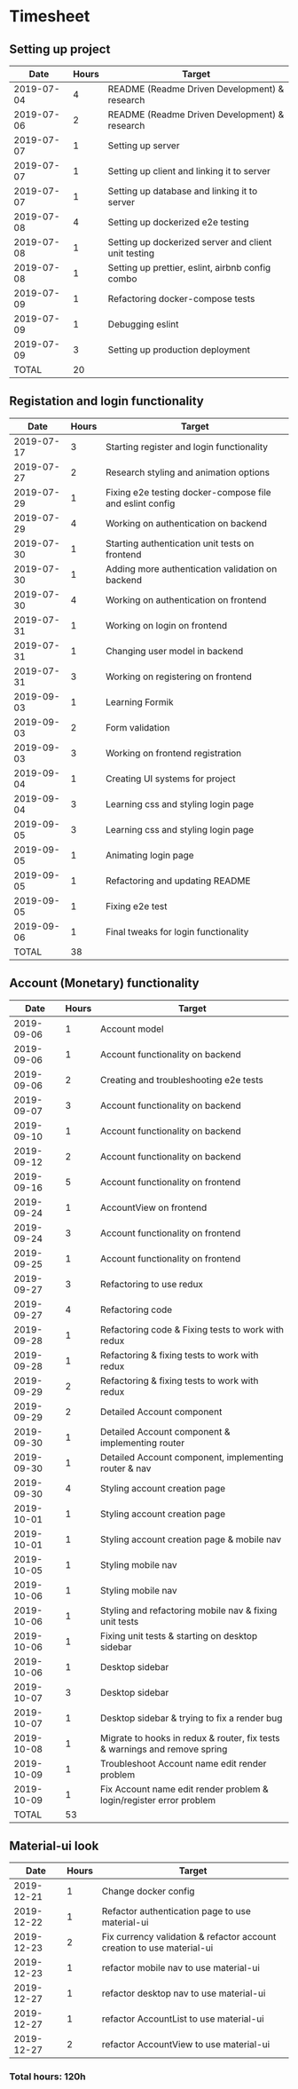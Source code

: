 # Timesheet

## Setting up project

| Date       | Hours | Target                                               |
| ---------- | ----- | ---------------------------------------------------- |
| 2019-07-04 | 4     | README (Readme Driven Development) & research        |
| 2019-07-06 | 2     | README (Readme Driven Development) & research        |
| 2019-07-07 | 1     | Setting up server                                    |
| 2019-07-07 | 1     | Setting up client and linking it to server           |
| 2019-07-07 | 1     | Setting up database and linking it to server         |
| 2019-07-08 | 4     | Setting up dockerized e2e testing                    |
| 2019-07-08 | 1     | Setting up dockerized server and client unit testing |
| 2019-07-08 | 1     | Setting up prettier, eslint, airbnb config combo     |
| 2019-07-09 | 1     | Refactoring docker-compose tests                     |
| 2019-07-09 | 1     | Debugging eslint                                     |
| 2019-07-09 | 3     | Setting up production deployment                     |
| TOTAL      | 20    |                                                      |

## Registation and login functionality

| Date       | Hours | Target                                                   |
| ---------- | ----- | -------------------------------------------------------- |
| 2019-07-17 | 3     | Starting register and login functionality                |
| 2019-07-27 | 2     | Research styling and animation options                   |
| 2019-07-29 | 1     | Fixing e2e testing docker-compose file and eslint config |
| 2019-07-29 | 4     | Working on authentication on backend                     |
| 2019-07-30 | 1     | Starting authentication unit tests on frontend           |
| 2019-07-30 | 1     | Adding more authentication validation on backend         |
| 2019-07-30 | 4     | Working on authentication on frontend                    |
| 2019-07-31 | 1     | Working on login on frontend                             |
| 2019-07-31 | 1     | Changing user model in backend                           |
| 2019-07-31 | 3     | Working on registering on frontend                       |
| 2019-09-03 | 1     | Learning Formik                                          |
| 2019-09-03 | 2     | Form validation                                          |
| 2019-09-03 | 3     | Working on frontend registration                         |
| 2019-09-04 | 1     | Creating UI systems for project                          |
| 2019-09-04 | 3     | Learning css and styling login page                      |
| 2019-09-05 | 3     | Learning css and styling login page                      |
| 2019-09-05 | 1     | Animating login page                                     |
| 2019-09-05 | 1     | Refactoring and updating README                          |
| 2019-09-05 | 1     | Fixing e2e test                                          |
| 2019-09-06 | 1     | Final tweaks for login functionality                     |
| TOTAL      | 38    |                                                          |

## Account (Monetary) functionality

| **Date**   | Hours | Target                                                                     |
| ---------- | ----- | -------------------------------------------------------------------------- |
| 2019-09-06 | 1     | Account model                                                              |
| 2019-09-06 | 1     | Account functionality on backend                                           |
| 2019-09-06 | 2     | Creating and troubleshooting e2e tests                                     |
| 2019-09-07 | 3     | Account functionality on backend                                           |
| 2019-09-10 | 1     | Account functionality on backend                                           |
| 2019-09-12 | 2     | Account functionality on backend                                           |
| 2019-09-16 | 5     | Account functionality on frontend                                          |
| 2019-09-24 | 1     | AccountView on frontend                                                    |
| 2019-09-24 | 3     | Account functionality on frontend                                          |
| 2019-09-25 | 1     | Account functionality on frontend                                          |
| 2019-09-27 | 3     | Refactoring to use redux                                                   |
| 2019-09-27 | 4     | Refactoring code                                                           |
| 2019-09-28 | 1     | Refactoring code & Fixing tests to work with redux                         |
| 2019-09-28 | 1     | Refactoring & fixing tests to work with redux                              |
| 2019-09-29 | 2     | Refactoring & fixing tests to work with redux                              |
| 2019-09-29 | 2     | Detailed Account component                                                 |
| 2019-09-30 | 1     | Detailed Account component & implementing router                           |
| 2019-09-30 | 1     | Detailed Account component, implementing router & nav                      |
| 2019-09-30 | 4     | Styling account creation page                                              |
| 2019-10-01 | 1     | Styling account creation page                                              |
| 2019-10-01 | 1     | Styling account creation page & mobile nav                                 |
| 2019-10-05 | 1     | Styling mobile nav                                                         |
| 2019-10-06 | 1     | Styling mobile nav                                                         |
| 2019-10-06 | 1     | Styling and refactoring mobile nav & fixing unit tests                     |
| 2019-10-06 | 1     | Fixing unit tests & starting on desktop sidebar                            |
| 2019-10-06 | 1     | Desktop sidebar                                                            |
| 2019-10-07 | 3     | Desktop sidebar                                                            |
| 2019-10-07 | 1     | Desktop sidebar & trying to fix a render bug                               |
| 2019-10-08 | 1     | Migrate to hooks in redux & router, fix tests & warnings and remove spring |
| 2019-10-09 | 1     | Troubleshoot Account name edit render problem                              |
| 2019-10-09 | 1     | Fix Account name edit render problem & login/register error problem        |
| TOTAL      | 53    |                                                                            |

## Material-ui look

| **Date**   | Hours | Target                                                                 |
| ---------- | ----- | ---------------------------------------------------------------------- |
| 2019-12-21 | 1     | Change docker config                                                   |
| 2019-12-22 | 1     | Refactor authentication page to use material-ui                        |
| 2019-12-23 | 2     | Fix currency validation & refactor account creation to use material-ui |
| 2019-12-23 | 1     | refactor mobile nav to use material-ui                                 |
| 2019-12-27 | 1     | refactor desktop nav to use material-ui                                |
| 2019-12-27 | 1     | refactor AccountList to use material-ui                                |
| 2019-12-27 | 2     | refactor AccountView to use material-ui                                |

### Total hours: 120h
